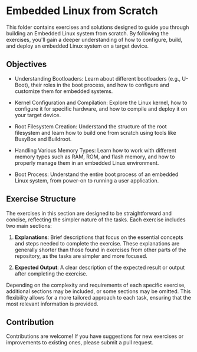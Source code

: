 

# Embedded Linux from Scratch

This folder contains exercises and solutions designed to guide you through building an Embedded Linux system from scratch. By following the exercises, you'll gain a deeper understanding of how to configure, build, and deploy an embedded Linux system on a target device.

## Objectives

- Understanding Bootloaders: Learn about different bootloaders (e.g., U-Boot), their roles in the boot process, and how to configure and customize them for embedded systems.

- Kernel Configuration and Compilation: Explore the Linux kernel, how to configure it for specific hardware, and how to compile and deploy it on your target device.

- Root Filesystem Creation: Understand the structure of the root filesystem and learn how to build one from scratch using tools like BusyBox and Buildroot.

- Handling Various Memory Types: Learn how to work with different memory types such as RAM, ROM, and flash memory, and how to properly manage them in an embedded Linux environment.

- Boot Process: Understand the entire boot process of an embedded Linux system, from power-on to running a user application.

## Exercise Structure

The exercises in this section are designed to be straightforward and concise, reflecting the simpler nature of the tasks. Each exercise includes two main sections:

1. **Explanations**: Brief descriptions that focus on the essential concepts and steps needed to complete the exercise. These explanations are generally shorter than those found in exercises from other parts of the repository, as the tasks are simpler and more focused.

2. **Expected Output**: A clear description of the expected result or output after completing the exercise. 

Depending on the complexity and requirements of each specific exercise, additional sections may be included, or some sections may be omitted. This flexibility allows for a more tailored approach to each task, ensuring that the most relevant information is provided.

## Contribution

Contributions are welcome! If you have suggestions for new exercises or improvements to existing ones, please submit a pull request.

